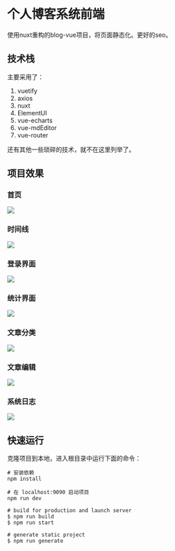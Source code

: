 
# 个人博客系统前端

使用nuxt重构的blog-vue项目，将页面静态化。更好的seo。




## 技术栈

主要采用了：

1. vuetify
2. axios
3. nuxt
4. ElementUI
5. vue-echarts
6. vue-mdEditor
7. vue-router

还有其他一些琐碎的技术，就不在这里列举了。 

## 项目效果



### 首页

![](https://blog-1252348761.cos.ap-chengdu.myqcloud.com/spring/front1.png)



### 时间线

![](https://blog-1252348761.cos.ap-chengdu.myqcloud.com/spring/front2.png)





### 登录界面

![](https://blog-1252348761.cos.ap-chengdu.myqcloud.com/spring/0.png)





### 统计界面

![](https://blog-1252348761.cos.ap-chengdu.myqcloud.com/spring/1.png)



### 文章分类

![](https://blog-1252348761.cos.ap-chengdu.myqcloud.com/spring/2.png)



### 文章编辑



![](https://blog-1252348761.cos.ap-chengdu.myqcloud.com/spring/3.png)



### 系统日志



![](https://blog-1252348761.cos.ap-chengdu.myqcloud.com/spring/4.png)



## 快速运行



克隆项目到本地，进入根目录中运行下面的命令：

```shell
# 安装依赖
npm install

# 在 localhost:9090 启动项目
npm run dev

# build for production and launch server
$ npm run build
$ npm run start

# generate static project
$ npm run generate
```


